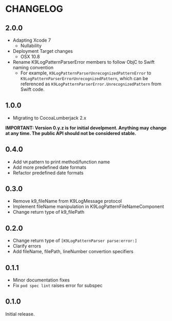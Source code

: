 # CHANGELOG

## 2.0.0

* Adapting Xcode 7
  - Nullability
* Deployment Target changes
  - OSX 10.8
* Rename K9LogPatternParserError members to follow ObjC to Swift naming convention
  - For example, `K9LogPatternParserUnrecognizedPatternError` to `K9LogPatternParserErrorUnrecognizedPattern`, which can be
    referenced as `K9LogPatternParserError.UnrecognizedPattern` from Swift code.

## 1.0.0

* Migrating to CocoaLumberjack 2.x

**IMPORTANT: Version 0.y.z is for initial develpment. Anything may change at any time. The public API should not be considered stable.**

## 0.4.0

* Add `%M` pattern to print method/function name
* Add more predefined date formats
* Refactor predefined date formats

## 0.3.0

* Remove k9_fileName from K9LogMessage protocol
* Implement fileName manipulation in K9LogPatternFileNameComponent
* Change return type of k9_filePath

## 0.2.0

* Change return type of `[K9LogPatternParser parse:error:]`
* Clarify errors
* Add fileName, filePath, lineNumber convertion specifiers

## 0.1.1

* Minor documentation fixes
* Fix `pod spec lint` raises error for subspec

## 0.1.0

Initial release.

